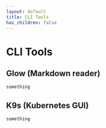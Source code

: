 ```yaml
---
layout: default
title: CLI Tools
has_children: false
---
```


# CLI Tools

## Glow (Markdown reader)
```bash
something
```

## K9s (Kubernetes GUI)
```bash
something
```


